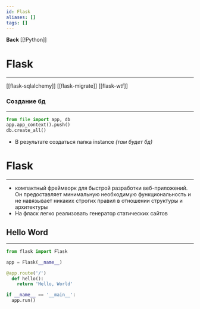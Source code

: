 ```yaml
---
id: Flask
aliases: []
tags: []
---
```

**Back**
    [[!Python]]

# Flask
---
[[flask-sqlalchemy]]
[[flask-migrate]]
[[flask-wtf]]

### Создание бд
---
```python
from file import app, db
app.app_context().push()
db.create_all()
```
- В результате создаться папка instance *(там будет бд)*

# Flask
---
- компактный фреймворк для быстрой разработки веб-приложений.
Он предоставляет минимальную необходимую функциональность и не навязывает никаких строгих правил в отношении структуры и архитектуры
- На фласк легко реализовать генератор статических сайтов


## Hello Word
---
```python
from flask import Flask

app = Flask(__name__)

@app.route('/')
  def hello():
    return 'Hello, World'

if __name__ == '__main__':
  app.run()
```

